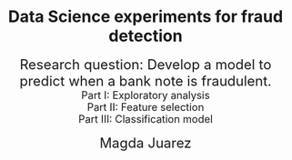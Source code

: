 <h1 style="text-align: center;" markdown="1">Data Science experiments for fraud detection</h1>

<div style="text-align: center;" markdown="1"><font size="5">
Research question: Develop a model to predict when a bank note is fraudulent.
</font>  
</br>
<font size="4">
Part I: Exploratory analysis
</font> 
</br>
<font size="4">
Part II: Feature selection 
</font> 
</br>
<font size="4">
Part III: Classification model 
</font> 
</br>
</br>
<font size="5">
Magda Juarez
</font>  
</div>
